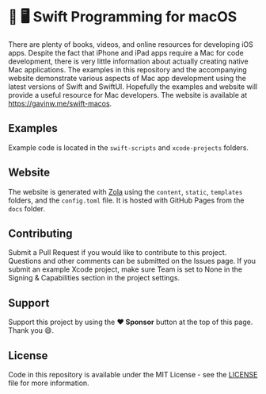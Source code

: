 # 🍎 🖥 Swift Programming for macOS

There are plenty of books, videos, and online resources for developing iOS apps. Despite the fact that iPhone and iPad apps require a Mac for code development, there is very little information about actually creating native Mac applications. The examples in this repository and the accompanying website demonstrate various aspects of Mac app development using the latest versions of Swift and SwiftUI. Hopefully the examples and website will provide a useful resource for Mac developers. The website is available at https://gavinw.me/swift-macos.

## Examples

Example code is located in the `swift-scripts` and `xcode-projects` folders.

## Website

The website is generated with [Zola](https://www.getzola.org) using the `content`, `static`, `templates` folders, and the `config.toml` file. It is hosted with GitHub Pages from the `docs` folder.

## Contributing

Submit a Pull Request if you would like to contribute to this project. Questions and other comments can be submitted on the Issues page. If you submit an example Xcode project, make sure Team is set to None in the Signing & Capabilities section in the project settings.

## Support

Support this project by using the **:heart: Sponsor** button at the top of this page. Thank you :smile:.

## License

Code in this repository is available under the MIT License - see the [LICENSE](LICENSE.md) file for more information.
